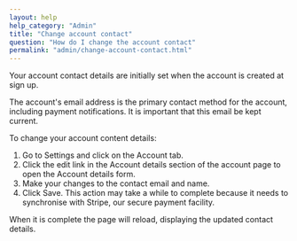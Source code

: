 ```yaml
---
layout: help
help_category: "Admin"
title: "Change account contact"
question: "How do I change the account contact"
permalink: "admin/change-account-contact.html"
---
```


Your account contact details are initially set when the account is
created at sign up.

The account\'s email address is the primary contact method for the
account, including payment notifications. It is important that this
email be kept current.

To change your account content details:

1.  Go to Settings and click on the Account tab.
2.  Click the edit link in the Account details section of the account page to open the Account
    details form.
3.  Make your changes to the contact email and name.
4.  Click Save. This action may take a while to complete because it needs to synchronise with Stripe, our secure
    payment facility.

When it is complete the page will reload, displaying the updated contact details.